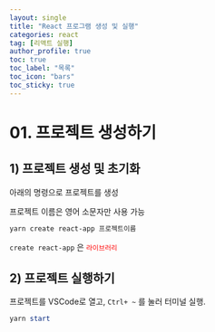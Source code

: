 ```yaml
---
layout: single
title: "React 프로그램 생성 및 실행"
categories: react
tag: [리액트 실행]
author_profile: true
toc: true
toc_label: "목록"
toc_icon: "bars"
toc_sticky: true
---
```


# 01. 프로젝트 생성하기

## 1) 프로젝트 생성 및 초기화

아래의 명령으로 프로젝트를 생성

프로젝트 이름은 영어 소문자만 사용 가능

```powershell
yarn create react-app 프로젝트이름
```

`create react-app` 은 <span style="color:red">`라이브러리`</span>


## 2) 프로젝트 실행하기

프로젝트를 VSCode로 열고, `Ctrl+ ~` 를 눌러 터미널 실행.

```powershell
yarn start
```
